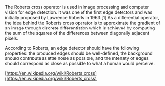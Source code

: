 The Roberts cross operator is used in image processing and computer vision
for edge detection. It was one of the first edge detectors and was initially
proposed by Lawrence Roberts in 1963.[1] As a differential operator, the idea
behind the Roberts cross operator is to approximate the gradient of an image
through discrete differentiation which is achieved by computing the sum of the
squares of the differences between diagonally adjacent pixels.

According to Roberts, an edge detector should have the following properties:
the produced edges should be well-defined, the background should contribute
as little noise as possible, and the intensity of edges should correspond as
close as possible to what a human would perceive.

[https://en.wikipedia.org/wiki/Roberts_cross](https://en.wikipedia.org/wiki/Roberts_cross)